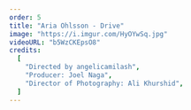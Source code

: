 ```yaml
---
order: 5
title: "Aria Ohlsson - Drive"
image: "https://i.imgur.com/HyOYwSq.jpg"
videoURL: "b5WzCKEpsO8"
credits:
  [
    "Directed by angelicamilash",
    "Producer: Joel Naga",
    "Director of Photography: Ali Khurshid",
  ]
---
```

